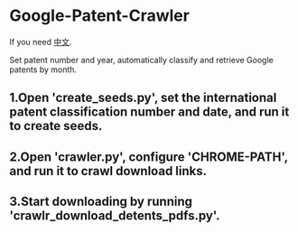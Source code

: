 # Google-Patent-Crawler
If you need [中文](https://github.com/alyxjq/Google-Patent-Crawler/tree/zh-cn).

Set patent number and year, automatically classify and retrieve Google patents by month.
## 1.Open 'create_seeds.py', set the international patent classification number and date, and run it to create seeds.
## 2.Open 'crawler.py', configure 'CHROME-PATH', and run it to crawl download links.
## 3.Start downloading by running 'crawlr_download_detents_pdfs.py'.
